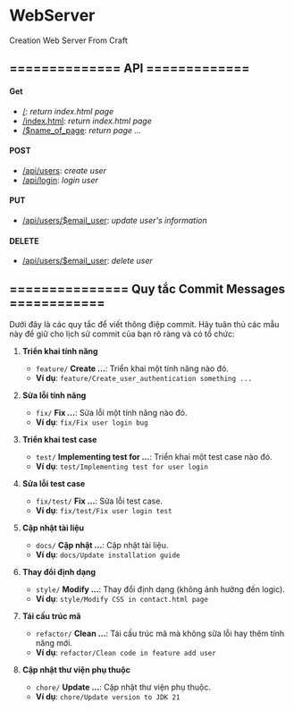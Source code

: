 # WebServer
Creation Web Server From Craft
## ============== API =============
#### Get
- [/](): _return index.html page_
- [/index.html](): _return index.html page_
- [/$name_of_page](): _return page ..._


#### POST
- [/api/users](): _create user_
- [/api/login](): _login user_

#### PUT
- [/api/users/$email_user](): _update user's information_

#### DELETE
- [/api/users/$email_user](): _delete user_

## =============== Quy tắc Commit Messages ============

Dưới đây là các quy tắc để viết thông điệp commit. Hãy tuân thủ các mẫu này để giữ cho lịch sử commit của bạn rõ ràng và có tổ chức:

1. **Triển khai tính năng**
   - `feature/` **Create …**: Triển khai một tính năng nào đó.
   - **Ví dụ**: `feature/Create_user_authentication something ...`

2. **Sửa lỗi tính năng**
   - `fix/` **Fix …**: Sửa lỗi một tính năng nào đó.
   - **Ví dụ**: `fix/Fix user login bug`

3. **Triển khai test case**
   - `test/` **Implementing test for …**: Triển khai một test case nào đó.
   - **Ví dụ**: `test/Implementing test for user login`

4. **Sửa lỗi test case**
   - `fix/test/` **Fix …**: Sửa lỗi test case.
   - **Ví dụ**: `fix/test/Fix user login test`

5. **Cập nhật tài liệu**
   - `docs/` **Cập nhật …**: Cập nhật tài liệu.
   - **Ví dụ**: `docs/Update installation guide`

6. **Thay đổi định dạng**
   - `style/` **Modify …**: Thay đổi định dạng (không ảnh hưởng đến logic).
   - **Ví dụ**: `style/Modify CSS in contact.html page`

7. **Tái cấu trúc mã**
   - `refactor/` **Clean …**: Tái cấu trúc mã mà không sửa lỗi hay thêm tính năng mới.
   - **Ví dụ**: `refactor/Clean code in feature add user`

8. **Cập nhật thư viện phụ thuộc**
   - `chore/` **Update …**: Cập nhật thư viện phụ thuộc.
   - **Ví dụ**: `chore/Update version to JDK 21`
